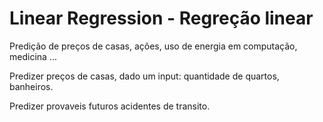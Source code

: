 # Linear Regression - Regreção linear


Predição de preços de casas, ações, uso de energia em computação, medicina ...

Predizer preços de casas, dado um input: quantidade de quartos, banheiros.

Predizer provaveis futuros acidentes de transito.